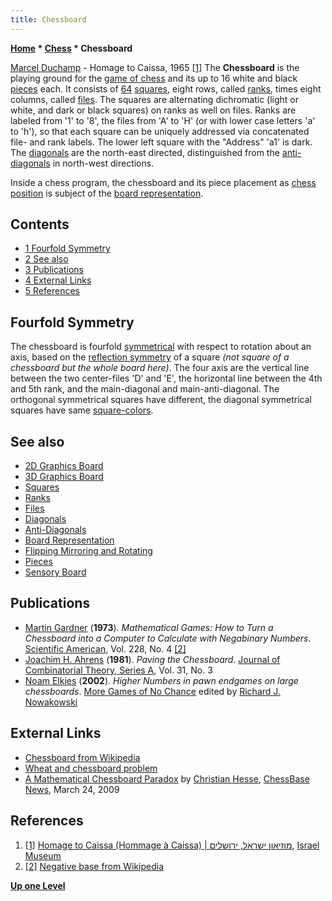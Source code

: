 ```yaml
---
title: Chessboard
---
```

**[Home](Home "Home") * [Chess](Chess "Chess") * Chessboard**

[](http://www.imj.org.il/imagine/collections/item.asp?itemNum=194326) [Marcel Duchamp](Category:Marcel_Duchamp "Category:Marcel Duchamp") - Homage to Caissa, 1965 <a id="cite-note-1" href="#cite-ref-1">[1]</a>
The **Chessboard** is the playing ground for the [game of chess](Chess_Game "Chess Game") and its up to 16 white and black [pieces](Pieces "Pieces") each. It consists of [64](https://en.wikipedia.org/wiki/64_%28number%29) [squares](Squares "Squares"), eight rows, called [ranks](Ranks "Ranks"), times eight columns, called [files](Files "Files"). The squares are alternating dichromatic (light or white, and dark or black squares) on ranks as well on files. Ranks are labeled from '1' to '8', the files from 'A' to 'H' (or with lower case letters 'a' to 'h'), so that each square can be uniquely addressed via concatenated file- and rank labels. The lower left square with the "Address" 'a1' is dark. The [diagonals](Diagonals "Diagonals") are the north-east directed, distinguished from the [anti-diagonals](Anti-Diagonals "Anti-Diagonals") in north-west directions.

Inside a chess program, the chessboard and its piece placement as [chess position](Chess_Position "Chess Position") is subject of the [board representation](Board_Representation "Board Representation").

## Contents

- [1 Fourfold Symmetry](#fourfold-symmetry)
- [2 See also](#see-also)
- [3 Publications](#publications)
- [4 External Links](#external-links)
- [5 References](#references)

## Fourfold Symmetry

The chessboard is fourfold [symmetrical](https://en.wikipedia.org/wiki/Symmetry) with respect to rotation about an axis, based on the [reflection symmetry](https://en.wikipedia.org/wiki/Reflection_symmetry) of a square *(not square of a chessboard but the whole board here)*. The four axis are the vertical line between the two center-files 'D' and 'E', the horizontal line between the 4th and 5th rank, and the main-diagonal and main-anti-diagonal. The orthogonal symmetrical squares have different, the diagonal symmetrical squares have same [square-colors](Color_of_a_Square "Color of a Square").

## See also

- [2D Graphics Board](2D_Graphics_Board "2D Graphics Board")
- [3D Graphics Board](3D_Graphics_Board "3D Graphics Board")
- [Squares](Squares "Squares")
- [Ranks](Ranks "Ranks")
- [Files](Files "Files")
- [Diagonals](Diagonals "Diagonals")
- [Anti-Diagonals](Anti-Diagonals "Anti-Diagonals")
- [Board Representation](Board_Representation "Board Representation")
- [Flipping Mirroring and Rotating](Flipping_Mirroring_and_Rotating "Flipping Mirroring and Rotating")
- [Pieces](Pieces "Pieces")
- [Sensory Board](Sensory_Board "Sensory Board")

## Publications

- [Martin Gardner](Martin_Gardner "Martin Gardner") (**1973**). *Mathematical Games: How to Turn a Chessboard into a Computer to Calculate with Negabinary Numbers*. [Scientific American](Scientific_American "Scientific American"), Vol. 228, No. 4 <a id="cite-note-2" href="#cite-ref-2">[2]</a>
- [Joachim H. Ahrens](Mathematician#JHAhrens "Mathematician") (**1981**). *Paving the Chessboard*. [Journal of Combinatorial Theory, Series A](https://en.wikipedia.org/wiki/Journal_of_Combinatorial_Theory), Vol. 31, No. 3
- [Noam Elkies](Noam_Elkies "Noam Elkies") (**2002**). *Higher Numbers in pawn endgames on large chessboards*. [More Games of No Chance](http://library.msri.org/books/Book42/) edited by [Richard J. Nowakowski](Richard_J._Nowakowski "Richard J. Nowakowski")

## External Links

- [Chessboard from Wikipedia](https://en.wikipedia.org/wiki/Chessboard)
- [Wheat and chessboard problem](https://en.wikipedia.org/wiki/Wheat_and_chessboard_problem)
- [A Mathematical Chessboard Paradox](http://en.chessbase.com/post/a-mathematical-cheboard-paradox) by [Christian Hesse](Christian_Hesse "Christian Hesse"), [ChessBase News](ChessBase "ChessBase"), March 24, 2009

## References

1. <a id="cite-ref-1" href="#cite-note-1">[1]</a> [Homage to Caissa (Hommage à Caissa) | מוזיאון ישראל, ירושלים](http://www.imj.org.il/en/collections/194326?itemNum=194326), [Israel Museum](https://en.wikipedia.org/wiki/Israel_Museum)
1. <a id="cite-ref-2" href="#cite-note-2">[2]</a> [Negative base from Wikipedia](https://en.wikipedia.org/wiki/Negative_base)

**[Up one Level](Chess "Chess")**

